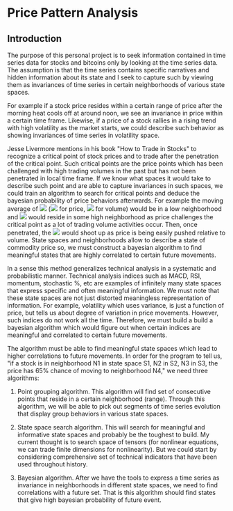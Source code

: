 # Price Pattern Analysis
## Introduction
The purpose of this personal project is to seek information contained in time series data for stocks and bitcoins only by looking at the time series data. The assumption is that the time series contains specific narratives and hidden information about its state and I seek to capture such by viewing them as  invariances of time series in certain neighborhoods of various state spaces.

For example if a stock price resides within a certain range of price after the morning heat cools off at around noon, we see an invariance in price within a certain time frame. Likewise, if a price of a stock rallies in a rising trend with high volatility as the market starts, we could describe such behavior as showing invariances of time series in volatility space.

Jesse Livermore mentions in his book "How to Trade in Stocks" to recognize a critical point of stock prices and to trade after the penetration of the critical point. Such critical points are the price points which has been challenged with high trading volumes in the past but has not been penetrated in local time frame. If we know what spaces it would take to describe such point and are able to capture invariances in such spaces, we could train an algorithm to search for critical points and deduce the bayesian probability of price behaviors afterwards. For example the moving average of <img src="https://render.githubusercontent.com/render/math?math=\frac{dp}{dV}"> (<img src="https://render.githubusercontent.com/render/math?math=p"> for price, <img src="https://render.githubusercontent.com/render/math?math=V"> for volume) would be in a low neighborhood and <img src="https://render.githubusercontent.com/render/math?math=log(V)"> would reside in some high neighborhood as price challenges the critical point as a lot of trading volume activities occur. Then, once penetrated, the <img src="https://render.githubusercontent.com/render/math?math=\frac{dp}{dV}"> would shoot up as price is being easily pushed relative to volume. State spaces and neighborhoods allow to describe a state of commodity price so, we must construct a bayesian algorithm to find meaningful states that are highly correlated to certain future movements.

In a sense this method generalizes technical analysis in a systematic and probabilistic manner. Technical analysis indices such as MACD, RSI, momentum, stochastic %, etc are examples of infinitely many state spaces that express specific and often meaningful information. We must note that these state spaces are not just distorted meaningless representation of information. For example, volatility which uses variance, is just a function of price, but tells us about degree of variation in price movements. However, such indices do not work all the time. Therefore,  we must build a build a bayesian algorithm which would figure out when certain indices are meaningful and correlated to certain future movements.

The algorithm must be able to find meaningful state spaces which lead to higher correlations to future movements. In order for the program to tell us, "if a stock is in neighborhood N1 in state space S1, N2 in S2, N3 in S3, the price has 65% chance of moving to neighborhood N4," we need three algorithms:

1. Point grouping algorithm. This algorithm will find set of consecutive points that reside in a certain neighborhood (range). Through this algorithm, we will be able to pick out segments of time series evolution that display group behaviors in various state spaces.

2. State space search algorithm. This will search for meaningful and informative state spaces and probably be the toughest to build. My current thought is to search space of tensors (for nonlinear equations, we can trade finite dimensions for nonlinearity). But we could start by considering comprehensive set of technical indicators that have been used throughout history.

3. Bayesian algorithm. After we have the tools to express a time series as invariance in neighborhoods in different state spaces, we need to find correlations with a future set. That is this algorithm should find states that give high bayesian probability of future event. 

